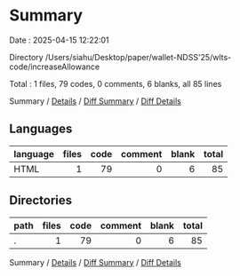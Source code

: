 # Summary

Date : 2025-04-15 12:22:01

Directory /Users/siahu/Desktop/paper/wallet-NDSS'25/wlts-code/increaseAllowance

Total : 1 files,  79 codes, 0 comments, 6 blanks, all 85 lines

Summary / [Details](details.md) / [Diff Summary](diff.md) / [Diff Details](diff-details.md)

## Languages
| language | files | code | comment | blank | total |
| :--- | ---: | ---: | ---: | ---: | ---: |
| HTML | 1 | 79 | 0 | 6 | 85 |

## Directories
| path | files | code | comment | blank | total |
| :--- | ---: | ---: | ---: | ---: | ---: |
| . | 1 | 79 | 0 | 6 | 85 |

Summary / [Details](details.md) / [Diff Summary](diff.md) / [Diff Details](diff-details.md)